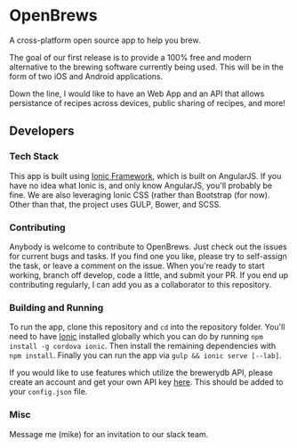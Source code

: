 # OpenBrews
A cross-platform open source app to help you brew.

The goal of our first release is to provide a 100% free and modern alternative
to the brewing software currently being used. This will be in the form of two
iOS and Android applications.

Down the line, I would like to have an Web App and an API that allows
persistance of recipes across devices, public sharing of recipes, and more!

## Developers

### Tech Stack
This app is built using [Ionic Framework](http://ionicframework.com/), which is
built on AngularJS. If you have no idea what Ionic is, and only know AngularJS,
you'll probably be fine. We are also leveraging Ionic CSS (rather than
Bootstrap (for now). Other than that, the project uses GULP, Bower, and SCSS.

### Contributing
Anybody is welcome to contribute to OpenBrews. Just check out the issues for
current bugs and tasks. If you find one you like, please try to self-assign
the task, or leave a comment on the issue. When you're ready to start working,
branch off develop, code a little, and submit your PR. If you end up contributing
regularly, I can add you as a collaborator to this repository.

### Building and Running
To run the app, clone this repository and `cd` into the repository folder. You'll need to have [Ionic](http://ionicframework.com/) installed globally which you can do by running `npm install -g cordova ionic`. Then install the remaining dependencies with `npm install`. Finally you can run the app via `gulp && ionic serve [--lab]`.

If you would like to use features which utilize the brewerydb API, please create an account and get your own API key [here](http://www.brewerydb.com/developers). This should be added to your `config.json` file.

### Misc
Message me (mike) for an invitation to our slack team.

